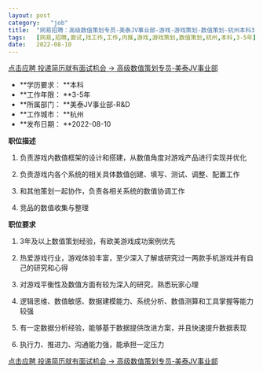 ```yaml
---
layout:	post
category:	"job"
title:	"网易招聘：高级数值策划专员-美泰JV事业部-游戏-游戏策划-数值策划-杭州本科3-5年"
tags:	[网易,招聘,面试,找工作,工作,内推,游戏,游戏策划,数值策划,杭州,本科,3-5年]
date:	2022-08-10
---
```


[点击应聘 投递简历就有面试机会 ->  高级数值策划专员-美泰JV事业部](http://mobile.bole.netease.com/bole/boleDetail?id=14566&employeeId=346f03c3cda5f04c&key=all)



- **学历要求： **本科
- **工作年限： **3-5年
- **所属部门： **美泰JV事业部-R&amp;D
- **工作城市： **杭州
- **发布日期： **2022-08-10



**职位描述**

1.	负责游戏内数值框架的设计和搭建，从数值角度对游戏产品进行实现并优化

2.	负责游戏内各个系统的相关具体数值创建、填写、测试、调整、配置工作

3.	和其他策划一起协作，负责各相关系统的数值协调工作

4.	竞品的数值收集与整理



**职位要求**

1.	3年及以上数值策划经验，有欧美游戏成功案例优先

2.	热爱游戏行业，游戏体验丰富，至少深入了解或研究过一两款手机游戏并有自己的研究和心得

3.	对游戏平衡性及数值方面有较为深入的研究，熟悉玩家心理

4.	逻辑思维、数值敏感、数据建模能力、系统分析、数值测算和工具掌握等能力较强

5.	有一定数据分析经验，能够基于数据提供改进方案，并且快速提升数据表现

6.	执行力、推进力、沟通能力强，能承担一定压力



[点击应聘 投递简历就有面试机会 ->  高级数值策划专员-美泰JV事业部](http://mobile.bole.netease.com/bole/boleDetail?id=14566&employeeId=346f03c3cda5f04c&key=all)